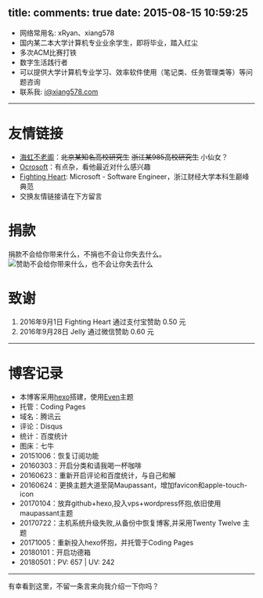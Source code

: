 title: 
comments: true
date: 2015-08-15 10:59:25
---

* 网络常用名: xRyan、xiang578
* 国内某二本大学计算机专业业余学生，即将毕业，踏入红尘
* 多次ACM比赛打铁
* 数字生活践行者
* 可以提供大学计算机专业学习、效率软件使用（笔记类、任务管理类等）等问题咨询
* 联系我: i@xiang578.com

----------

# 友情链接
- [海虹不老阁](http://haihongblog.com/)：~~北京某知名高校研究生~~ ~~浙江某985高校研究生~~ 小仙女？
- [Ocrosoft](https://www.ocrosoft.com/)：有点杂，看他最近对什么感兴趣
- [Fighting Heart](http://www.cnblogs.com/zufezzt): Microsoft - Software Engineer，浙江财经大学本科生巅峰典范
- 交换友情链接请在下方留言

# 捐款
捐款不会给你带来什么，不捐也不会让你失去什么。
![赞助不会给你带来什么，也不会让你失去什么](http://7xkpe5.com1.z0.glb.clouddn.com/%E6%94%B6%E6%AC%BE%E7%A0%81.jpg)

# 致谢

1. 2016年9月1日 Fighting Heart 通过支付宝赞助 0.50 元
2. 2016年9月28日 Jelly 通过微信赞助 0.60 元



----------
# 博客记录

- 本博客采用[hexo](https://hexo.io/)搭建，使用[Even](https://github.com/ahonn/hexo-theme-even)主题
- 托管：Coding Pages
- 域名：腾讯云
- 评论：Disqus
- 统计：百度统计
- 图床：七牛 
- 20151006：恢复订阅功能
- 20160303：开启分类和请我喝一杯咖啡
- 20160623：重新开启评论和百度统计，与自己和解
- 20160624：更换主题大道至简Maupassant，增加favicon和apple-touch-icon
- 20170104：放弃github+hexo,投入vps+wordpress怀抱,依旧使用maupassant主题
- 20170722：主机系统升级失败,从备份中恢复博客,并采用Twenty Twelve 主题
- 20171005：重新投入hexo怀抱，并托管于Coding Pages
- 20180101：开启功德箱
- 20180501：PV: 657 | UV: 242

----------

有幸看到这里，不留一条言来向我介绍一下你吗？

